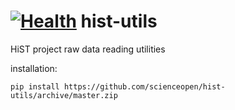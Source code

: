 [![Health](https://landscape.io/github/scienceopen/hist-utils/master/landscape.png)](https://landscape.io/github/scienceopen/hist-utils/master)
hist-utils
==========

HiST project raw data reading utilities

installation:
```
pip install https://github.com/scienceopen/hist-utils/archive/master.zip
```
